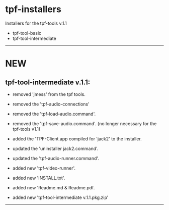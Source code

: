 # tpf-installers

Installers for the tpf-tools v.1.1

  - tpf-tool-basic
  - tpf-tool-intermediate

-----
# NEW

## tpf-tool-intermediate v.1.1:
- removed 'jmess' from the tpf tools. 
- removed the 'tpf-audio-connections' 
- removed the 'tpf-load-audio.command'.
- removed the 'tpf-save-audio.command'.
(no longer necessary for the tpf-tools v1.1)

- added the 'TPF-Client.app compiled for 'jack2' to the installer. 
- updated the 'uninstaller jack2.command'.
- updated the 'tpf-audio-runner.command'.
- added new 'tpf-video-runner'.
- added new 'INSTALL.txt'.
- added new 'Readme.md & Readme.pdf.
- added new 'tpf-tool-intermediate v.1.1.pkg.zip'

----
